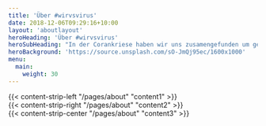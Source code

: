 ```yaml
---
title: 'Über #wirvsvirus'
date: 2018-12-06T09:29:16+10:00
layout: 'aboutlayout'
heroHeading: 'Über #wirvsvirus'
heroSubHeading: "In der Corankriese haben wir uns zusamengefunden um gemeinsam Lösungen für Alle zu Entwickeln"
heroBackground: 'https://source.unsplash.com/sO-JmQj95ec/1600x1000'
menu:
  main:
    weight: 30
---
```


<div>
{{< content-strip-left "/pages/about" "content1" >}}
</div>
<div>
{{< content-strip-right "/pages/about" "content2" >}}
</div>
<div>
{{< content-strip-center "/pages/about" "content3" >}}
</div>
